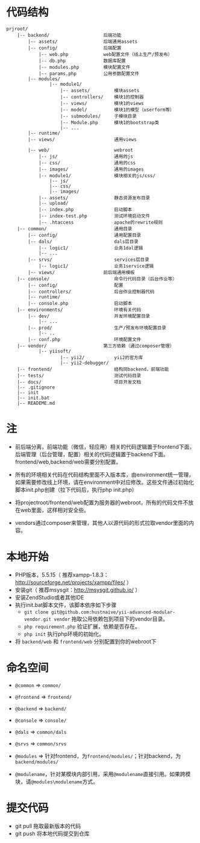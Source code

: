 # 代码结构

	prjroot/
		|-- backend/					后端功能
			|-- assets/ 				后端通用assets
			|-- config/					后端配置
				|-- web.php				web配置文件（线上生产/预发布）
				|-- db.php				数据库配置
				|-- modules.php			模块配置文件
				|-- params.php			公用参数配置文件
			|-- modules/
					|-- module1/
						|-- assets/			模块assets
						|-- controllers/	模块1的控制器
						|-- views/			模块1的views
						|-- model/			模块1的模型（userform等）
						|-- submodules/		子模块目录
						|-- Module.php		模块1的bootstrap类
						|-- ...
			|-- runtime/
			|-- views/						通用views
				
			|-- web/						webroot
				|-- js/						通用的js
				|-- css/					通用的css
				|-- images/					通用的images
				|-- module1/				模块相关的js/css/	
					|-- js/
					|-- css/
					|-- images/
				|-- assets/					静态资源发布目录
				|-- upload/		
				|-- index.php				启动脚本
				|-- index-test.php			测试环境启动文件
				|-- .htaccess				apache的rewrite规则
		|-- common/							通用目录
			|-- config/						通用配置目录
			|-- dals/						dals层目录
				|-- logic1/					业务1dal逻辑
				|-- ...
			|-- srvs/						services层目录
				|-- logic1/					业务1service逻辑
			|-- views/					前后端通用模板
		|-- console/						命令行代码目录（后台作业等）
			|-- config/						配置
			|-- controllers/				后台作业控制器代码
			|-- runtime/				
			|-- console.php					启动脚本
		|-- environments/					环境有关代码
			|-- dev/						开发环境配置目录
				|-- ...		
			|-- prod/						生产/预发布环境配置目录
				|-- ..
			|-- conf.php					环境配置文件
		|-- vendor/						第三方依赖（通过composer管理）
				|-- yiisoft/		
						|-- yii2/			yii2的官方库
						|-- yii2-debugger/
		|--	frontend/ 						结构同backend，前端功能
		|-- tests/							测试代码目录
		|-- docs/							项目开发文档
		|-- .gitignore
		|-- init
		|-- init.bat
		|-- READEME.md

# 注
* 前后端分离，前端功能（微信，轻应用）相关的代码逻辑置于frontend下面，后端管理（后台管理，配置）相关的代码逻辑置于backend下面。frontend/web,backend/web需要分别配置。
* 所有的环境相关代码在代码结构里面不入版本库，由environment统一管理，如果需要修改线上环境，请在environment中对应修改。这些文件通过初始化脚本init.php创建（拉下代码后，执行php init.php）

* 将projectroot/frontend/web配置为服务器的webroot，所有的代码文件不放在web里面，这样相对安全些。
* vendors通过composer来管理，其他人以源代码的形式拉取vendor里面的内容。

# 本地开始

* PHP版本，5.5.15（ 推荐xampp-1.8.3：<http://sourceforge.net/projects/xampp/files/> ）
* 安装git（ 推荐msysgit：<http://msysgit.github.io/> ）
* 安装ZendStudio或者其他IDE
* 执行init.bat脚本文件，该脚本依序如下步骤
	* `git clone git@github.com:hustnaive/yii-advanced-modular-vendor.git vendor` 拖取公用依赖包到项目下的vendor目录。
	* `php requirement.php` 验证扩展，依赖是否存在。
	* `php init` 执行php环境的初始化。
* 将 `backend/web` 和 `frontend/web` 分别配置到你的webroot下

# 命名空间

* `@common` => `common/`
* `@frontend` => `frontend/`
* `@backend` => `backend/`
* `@console` => `console/`
* `@dals` => `common/dals`
* `@srvs` => `common/srvs`
* `@modules` => 针对frontend，为`frontend/modules/`；针对backend，为`backend/modules/`

* `@modulename`，针对某模块内部引用，采用`@modulename`直接引用。如果跨模块，请`@modules\modulename`方式。
# 提交代码

* git pull 拖取最新版本的代码
* git push 将本地代码提交到仓库